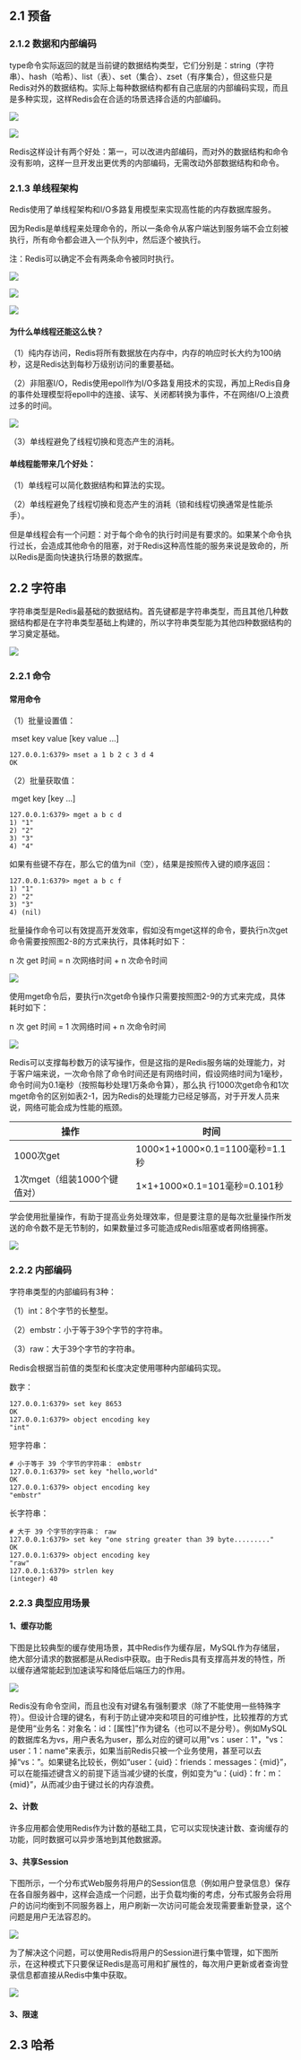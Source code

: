## 2.1 预备

### 2.1.2 数据和内部编码

type命令实际返回的就是当前键的数据结构类型，它们分别是：string（字符串）、hash（哈希）、list（表）、set（集合）、zset（有序集合），但这些只是Redis对外的数据结构。实际上每种数据结构都有自己底层的内部编码实现，而且是多种实现，这样Redis会在合适的场景选择合适的内部编码。

![](images/Redis的5种数据结构.png)

![](images/Redis数据结构和内部编码.png)

Redis这样设计有两个好处：第一，可以改进内部编码，而对外的数据结构和命令没有影响，这样一旦开发出更优秀的内部编码，无需改动外部数据结构和命令。

### 2.1.3 单线程架构

Redis使用了单线程架构和I/O多路复用模型来实现高性能的内存数据库服务。

因为Redis是单线程来处理命令的，所以一条命令从客户端达到服务端不会立刻被执行，所有命令都会进入一个队列中，然后逐个被执行。

注：Redis可以确定不会有两条命令被同时执行。

![](images/Redis客户端与服务端请求过程.png)

![](images/所有命令在一个队列里排队等待被执行.png)

![](images/不存在多个命令被同时执行的情况.png)

#### 为什么单线程还能这么快？

（1）纯内存访问，Redis将所有数据放在内存中，内存的响应时长大约为100纳秒，这是Redis达到每秒万级别访问的重要基础。

（2）非阻塞I/O，Redis使用epoll作为I/O多路复用技术的实现，再加上Redis自身的事件处理模型将epoll中的连接、读写、关闭都转换为事件，不在网络I/O上浪费过多的时间。

![](images/Redis使用IO多路复用和自身事件模型.png)

（3）单线程避免了线程切换和竞态产生的消耗。

#### 单线程能带来几个好处：

（1）单线程可以简化数据结构和算法的实现。

（2）单线程避免了线程切换和竞态产生的消耗（锁和线程切换通常是性能杀手）。

但是单线程会有一个问题：对于每个命令的执行时间是有要求的。如果某个命令执行过长，会造成其他命令的阻塞，对于Redis这种高性能的服务来说是致命的，所以Redis是面向快速执行场景的数据库。

## 2.2 字符串

字符串类型是Redis最基础的数据结构。首先键都是字符串类型，而且其他几种数据结构都是在字符串类型基础上构建的，所以字符串类型能为其他四种数据结构的学习奠定基础。

![](images/字符串数据结构.png)

### 2.2.1 命令

#### 常用命令

（1）批量设置值：

​	mset key value [key value ...]

```shell
127.0.0.1:6379> mset a 1 b 2 c 3 d 4
OK
```

（2）批量获取值：

​	mget key [key ...]

```shell
127.0.0.1:6379> mget a b c d
1) "1"
2) "2"
3) "3"
4) "4"
```

如果有些键不存在，那么它的值为nil（空），结果是按照传入键的顺序返回：

```shell
127.0.0.1:6379> mget a b c f
1) "1"
2) "2"
3) "3"
4) (nil)
```

批量操作命令可以有效提高开发效率，假如没有mget这样的命令，要执行n次get命令需要按照图2-8的方式来执行，具体耗时如下：

n 次 get 时间 = n 次网络时间 + n 次命令时间

![](images/n次get命令执行模型.png)

使用mget命令后，要执行n次get命令操作只需要按照图2-9的方式来完成，具体耗时如下：

n 次 get 时间 = 1 次网络时间 + n 次命令时间

![](images/一次mget命令执行模型.png)

Redis可以支撑每秒数万的读写操作，但是这指的是Redis服务端的处理能力，对于客户端来说，一次命令除了命令时间还是有网络时间，假设网络时间为1毫秒，命令时间为0.1毫秒（按照每秒处理1万条命令算），那么执
行1000次get命令和1次mget命令的区别如表2-1，因为Redis的处理能力已经足够高，对于开发人员来说，网络可能会成为性能的瓶颈。

| 操作                        | 时间                           |
| --------------------------- | ------------------------------ |
| 1000次get                   | 1000×1+1000×0.1=1100毫秒=1.1秒 |
| 1次mget（组装1000个键值对） | 1×1+1000×0.1=101毫秒=0.101秒   |

学会使用批量操作，有助于提高业务处理效率，但是要注意的是每次批量操作所发送的命令数不是无节制的，如果数量过多可能造成Redis阻塞或者网络拥塞。

![](images/字符串类型命令时间复杂度.png)

### 2.2.2 内部编码

字符串类型的内部编码有3种：

（1）int：8个字节的长整型。

（2）embstr：小于等于39个字节的字符串。

（3）raw：大于39个字节的字符串。

Redis会根据当前值的类型和长度决定使用哪种内部编码实现。

数字：

```shell
127.0.0.1:6379> set key 8653
OK
127.0.0.1:6379> object encoding key
"int"
```

短字符串：

```shell
# 小于等于 39 个字节的字符串： embstr
127.0.0.1:6379> set key "hello,world"
OK
127.0.0.1:6379> object encoding key
"embstr"
```

长字符串：

```shell
# 大于 39 个字节的字符串： raw
127.0.0.1:6379> set key "one string greater than 39 byte........."
OK
127.0.0.1:6379> object encoding key
"raw"
127.0.0.1:6379> strlen key
(integer) 40
```

### 2.2.3 典型应用场景

#### 1、缓存功能

下图是比较典型的缓存使用场景，其中Redis作为缓存层，MySQL作为存储层，绝大部分请求的数据都是从Redis中获取。由于Redis具有支撑高并发的特性，所以缓存通常能起到加速读写和降低后端压力的作用。

![](images/Redis+MySQL组成的缓存存储架构.png)

Redis没有命令空间，而且也没有对键名有强制要求（除了不能使用一些特殊字符）。但设计合理的键名，有利于防止键冲突和项目的可维护性，比较推荐的方式是使用“业务名：对象名：id：[属性]”作为键名（也可以不是分号）。例如MySQL的数据库名为vs，用户表名为user，那么对应的键可以用"vs：user：1"，"vs：user：1：name"来表示，如果当前Redis只被一个业务使用，甚至可以去掉“vs：”。如果键名比较长，例如“user：{uid}：friends：messages：{mid}”，可以在能描述键含义的前提下适当减少键的长度，例如变为“u：{uid}：fr：m：{mid}”，从而减少由于键过长的内存浪费。

#### 2、计数

许多应用都会使用Redis作为计数的基础工具，它可以实现快速计数、查询缓存的功能，同时数据可以异步落地到其他数据源。

#### 3、共享Session

下图所示，一个分布式Web服务将用户的Session信息（例如用户登录信息）保存在各自服务器中，这样会造成一个问题，出于负载均衡的考虑，分布式服务会将用户的访问均衡到不同服务器上，用户刷新一次访问可能会发现需要重新登录，这个问题是用户无法容忍的。

![](images/Session分散管理.png)

为了解决这个问题，可以使用Redis将用户的Session进行集中管理，如下图所示，在这种模式下只要保证Redis是高可用和扩展性的，每次用户更新或者查询登录信息都直接从Redis中集中获取。

![](images/Redis集中管理Session.png)

#### 3、限速

## 2.3 哈希









